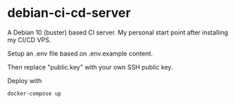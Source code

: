 # debian-ci-cd-server
A Debian 10 (buster) based CI server. My personal start point after installing my CI/CD VPS.

Setup an .env file based on .env.example content.

Then replace "public.key" with your own SSH public key.

Deploy with

`docker-compose up`

